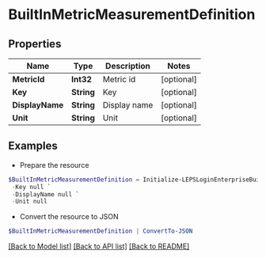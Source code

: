 # BuiltInMetricMeasurementDefinition
## Properties

Name | Type | Description | Notes
------------ | ------------- | ------------- | -------------
**MetricId** | **Int32** | Metric id | [optional] 
**Key** | **String** | Key | [optional] 
**DisplayName** | **String** | Display name | [optional] 
**Unit** | **String** | Unit | [optional] 

## Examples

- Prepare the resource
```powershell
$BuiltInMetricMeasurementDefinition = Initialize-LEPSLoginEnterpriseBuiltInMetricMeasurementDefinition  -MetricId null `
 -Key null `
 -DisplayName null `
 -Unit null
```

- Convert the resource to JSON
```powershell
$BuiltInMetricMeasurementDefinition | ConvertTo-JSON
```

[[Back to Model list]](../README.md#documentation-for-models) [[Back to API list]](../README.md#documentation-for-api-endpoints) [[Back to README]](../README.md)

